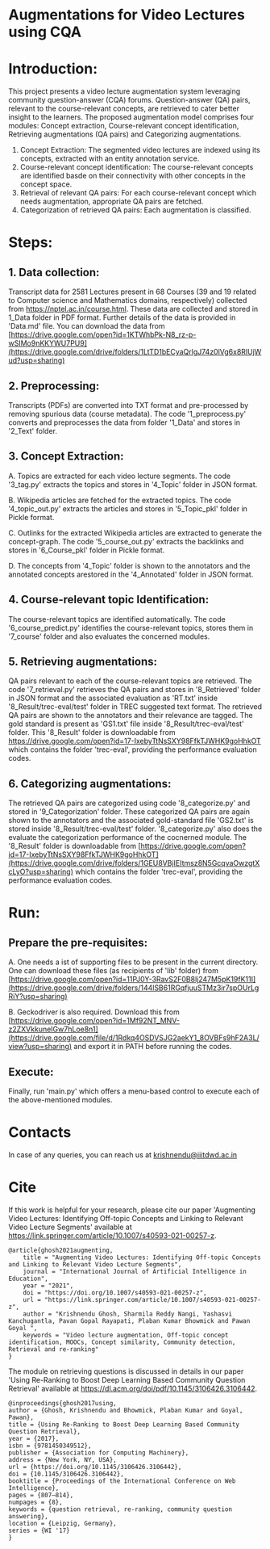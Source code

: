 # Augmentations for Video Lectures using CQA

# Introduction:
This project presents a video lecture augmentation system leveraging community question-answer (CQA) forums. Question-answer (QA) pairs, relevant to the course-relevant concepts, are retrieved to cater better insight to the learners. The proposed augmentation model comprises four modules: Concept extraction, Course-relevant concept identification, Retrieving augmentations (QA pairs) and Categorizing augmentations.
1. Concept Extraction: The segmented video lectures are indexed using its concepts, extracted with an entity annotation service.
2. Course-relevant concept identification: The course-relevant concepts are identified basde on their connectivity with other concepts in the concept space.
3. Retrieval of relevant QA pairs: For each course-relevant concept which needs augmentation, appropriate QA pairs are fetched.
4. Categorization of retrieved QA pairs: Each augmentation is classified.

# Steps:
## 1. Data collection:
Transcript data for 2581 Lectures present in 68 Courses (39 and 19 related to Computer science and Mathematics domains, respectively) collected from https://nptel.ac.in/course.html. These data are collected and stored in 1_Data folder in PDF format. Further details of the data is provided in 'Data.md' file. You can download the data from [https://drive.google.com/open?id=1KTWhbPk-N8_rz-p-wSIMo9nKKYWU7PU9](https://drive.google.com/drive/folders/1LtTD1bECyaQrlgJ74z0lVg6x8RlUjWud?usp=sharing)
## 2. Preprocessing:
Transcripts (PDFs) are converted into TXT format and pre-processed by removing spurious data (course metadata). The code '1_preprocess.py' converts and preprocesses the data from folder '1_Data' and stores in '2_Text' folder.
## 3. Concept Extraction:
A. Topics are extracted for each video lecture segments. The code '3_tag.py' extracts the topics and stores in '4_Topic' folder in JSON format.

B. Wikipedia articles are fetched for the extracted topics. The code '4_topic_out.py' extracts the articles and stores in '5_Topic_pkl' folder in Pickle format.

C. Outlinks for the extracted Wikipedia articles are extracted to generate the concept-graph. The code '5_course_out.py' extracts the backlinks and stores in '6_Course_pkl' folder in Pickle format.

D. The concepts from '4_Topic' folder is shown to the annotators and the annotated concepts arestored in the '4_Annotated' folder in JSON format.
## 4. Course-relevant topic Identification:
The course-relevant topics are identified automatically. The code '6_course_predict.py' identifies the course-relevant topics, stores them in '7_course' folder and also evaluates the concerned modules.
## 5. Retrieving augmentations:
QA pairs relevant to each of the course-relevant topics are retrieved. The code '7_retrieval.py' retrieves the QA pairs and stores in '8_Retrieved' folder in JSON format and the associated evaluation as 'RT.txt' inside '8_Result/trec-eval/test' folder in TREC suggested text format. The retrieved QA pairs are shown to the annotators and their relevance are tagged. The gold standard is present as 'GS1.txt' file inside '8_Result/trec-eval/test' folder. This '8_Result' folder is downloadable from https://drive.google.com/open?id=17-IxebyTtNsSXY98FfkTJWHK9goHhkOT which contains the folder 'trec-eval', providing the performance evaluation codes.
## 6. Categorizing augmentations:
The retrieved QA pairs are categorized using code '8_categorize.py' and stored in '9_Categorization' folder. These categorized QA pairs are again shown to the annotators and the associated gold-standard file 'GS2.txt' is stored inside '8_Result/trec-eval/test' folder. '8_categorize.py' also does the evaluate the categorization performance of the cocnerned module. The '8_Result' folder is downloadable from [https://drive.google.com/open?id=17-IxebyTtNsSXY98FfkTJWHK9goHhkOT](https://drive.google.com/drive/folders/1GEU8VBjIEItmsz8N5GcqvaOwzgtXcLyO?usp=sharing) which contains the folder 'trec-eval', providing the performance evaluation codes.

# Run:
## Prepare the pre-requisites:
A. One needs a ist of supporting files to be present in the current directory. One can download these files (as recipients of 'lib' folder) from [https://drive.google.com/open?id=11PJ0Y-3RavS2F0B8lj247M5pK19fK11I](https://drive.google.com/drive/folders/144lSB61RGqfjuuSTMz3ir7spOUrLgRiY?usp=sharing)

B. Geckodriver is also required. Download this from [https://drive.google.com/open?id=1Mf92NT_MNV-z2ZXVkkuneIGw7hLoe8n1](https://drive.google.com/file/d/1Rdkq4OSDVSJG2aekY1_8OVBFs9hF2A3L/view?usp=sharing) and export it in PATH before running the codes.

## Execute:
Finally, run 'main.py' which offers a menu-based control to execute each of the above-mentioned modules.

# Contacts
In case of any queries, you can reach us at krishnendu@iiitdwd.ac.in

# Cite
If this work is helpful for your research, please cite our paper 'Augmenting Video Lectures: Identifying Off-topic Concepts and Linking to Relevant Video Lecture Segments' available at https://link.springer.com/article/10.1007/s40593-021-00257-z.

    @article{ghosh2021augmenting,
        title = "Augmenting Video Lectures: Identifying Off-topic Concepts and Linking to Relevant Video Lecture Segments",
        journal = "International Journal of Artificial Intelligence in Education",
        year = "2021",
        doi = "https://doi.org/10.1007/s40593-021-00257-z",
        url = "https://link.springer.com/article/10.1007/s40593-021-00257-z",
        author = "Krishnendu Ghosh, Sharmila Reddy Nangi, Yashasvi Kanchugantla, Pavan Gopal Rayapati, Plaban Kumar Bhowmick and Pawan Goyal ",
        keywords = "Video lecture augmentation, Off-topic concept identification, MOOCs, Concept similarity, Community detection, Retrieval and re-ranking"
    }

The module on retrieving questions is discussed in details in our paper 'Using Re-Ranking to Boost Deep Learning Based Community Question Retrieval' available at https://dl.acm.org/doi/pdf/10.1145/3106426.3106442.

    @inproceedings{ghosh2017using,
    author = {Ghosh, Krishnendu and Bhowmick, Plaban Kumar and Goyal, Pawan},
    title = {Using Re-Ranking to Boost Deep Learning Based Community Question Retrieval},
    year = {2017},
    isbn = {9781450349512},
    publisher = {Association for Computing Machinery},
    address = {New York, NY, USA},
    url = {https://doi.org/10.1145/3106426.3106442},
    doi = {10.1145/3106426.3106442},
    booktitle = {Proceedings of the International Conference on Web Intelligence},
    pages = {807–814},
    numpages = {8},
    keywords = {question retrieval, re-ranking, community question answering},
    location = {Leipzig, Germany},
    series = {WI '17}
    }

